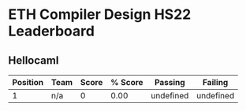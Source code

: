 # ETH Compiler Design HS22 Leaderboard

## Hellocaml

| Position | Team | Score | % Score | Passing | Failing |
| --- | --- | --- | --- | --- | --- |
| 1| n/a | 0 | 0.00 | undefined | undefined |


